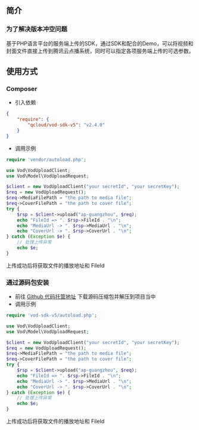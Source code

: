 ## 简介
### 为了解决版本冲空问题
基于PHP语言平台的服务端上传的SDK，通过SDK和配合的Demo，可以将视频和封面文件直接上传到腾讯云点播系统，同时可以指定各项服务端上传的可选参数。

## 使用方式

### Composer
* 引入依赖

```json
{
    "require": {
        "qcloud/vod-sdk-v5": "v2.4.0"
    }
}
```
* 调用示例

```php
require 'vendor/autoload.php';

use Vod\VodUploadClient;
use Vod\Model\VodUploadRequest;

$client = new VodUploadClient("your secretId", "your secretKey");
$req = new VodUploadRequest();
$req->MediaFilePath = "the path to media file";
$req->CoverFilePath = "the path to cover file";
try {
    $rsp = $client->upload("ap-guangzhou", $req);
    echo "FileId => ". $rsp->FileId . "\n";
    echo "MediaUrl -> ". $rsp->MediaUrl . "\n";
    echo "CoverUrl -> ". $rsp->CoverUrl . "\n";
} catch (Exception $e) {
    // 处理上传异常
    echo $e;
}
```
上传成功后将获取文件的播放地址和 FileId

### 通过源码包安装

* 前往 [Github 代码托管地址](https://github.com/tencentyun/vod-php-sdk-v5/raw/master/packages/vod-sdk.zip) 下载源码压缩包并解压到项目当中
* 调用示例
```php
require 'vod-sdk-v5/autoload.php';

use Vod\VodUploadClient;
use Vod\Model\VodUploadRequest;

$client = new VodUploadClient("your secretId", "your secretKey");
$req = new VodUploadRequest();
$req->MediaFilePath = "the path to media file";
$req->CoverFilePath = "the path to cover file";
try {
    $rsp = $client->upload("ap-guangzhou", $req);
    echo "FileId => ". $rsp->FileId . "\n";
    echo "MediaUrl -> ". $rsp->MediaUrl . "\n";
    echo "CoverUrl -> ". $rsp->CoverUrl . "\n";
} catch (Exception $e) {
    // 处理上传异常
    echo $e;
}
```
上传成功后将获取文件的播放地址和 FileId
